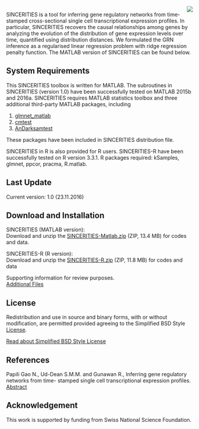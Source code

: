 <img style = "float: right;" src = "http://www.cabsel.ethz.ch/tools/sincerities/_jcr_content/rightpar/contextinfo/fullwidthimage/image.imageformat.context.473991878.png"> 

SINCERITIES is a tool for inferring gene regulatory networks from time-stamped cross-sectional single cell transcriptional expression profiles. In particular, SINCERITIES recovers the causal relationships among genes by analyzing the evolution of the distribution of gene expression levels over time, quantified using distribution distances. We formulated the GRN inference as a regularised linear regression problem with ridge regression penalty function. The MATLAB version of SINCERITIES can be found below. 

## System Requirements
This SINCERITIES toolbox is written for MATLAB. The subroutines in SINCERITIES (version 1.0) have been successfully tested on MATLAB 2015b and 2016a. SINCERITIES requires MATLAB statistics toolbox and three additional third-party MATLAB packages, including

1. [glmnet_matlab](http://web.stanford.edu/~hastie/glmnet_matlab/)
2. [cmtest](https://ch.mathworks.com/matlabcentral/fileexchange/50157-cramer-von-mises-test?focused=3866202&tab=function)
3. [AnDarksamtest](https://ch.mathworks.com/matlabcentral/fileexchange/17451-andarksamtest)

These packages have been included in SINCERITIES distribution file.

SINCERITIES in R is also provided for R users. SINCERITIES-R  have been successfully tested on R version 3.3.1. R packages required: kSamples, glmnet, ppcor, pracma, R.matlab.

## Last Update
Current version: 1.0 (23.11.2016)

## Download and Installation

SINCERITIES (MATLAB version):    
Download and unzip the [SINCERITIES-Matlab.zip](https://github.com/CABSEL-ICB/SINCERITIES/blob/master/SINCERITIES-Matlab.zip) (ZIP, 13.4 MB) for codes and data.

SINCERITIES-R (R version):     
Download and unzip the [SINCERITIES-R.zip](https://github.com/CABSEL-ICB/SINCERITIES/blob/master/SINCERITIES-R.zip) (ZIP, 11.8 MB) for codes and data

Supporting information for review purposes.    
[Additional Files](https://github.com/CABSEL-ICB/SINCERITIES/tree/master/Additional%20Files)

## License
Redistribution and use in source and binary forms, with or without modification, are permitted provided agreeing to the Simplified BSD Style [License](https://github.com/CABSEL-ICB/SINCERITIES/blob/master/Sincerities-license.rtf).

[Read about Simplified BSD Style License](https://opensource.org/licenses/bsd-license.php)

## References
Papili Gao N., Ud-Dean S.M.M. and Gunawan R., Inferring gene regulatory networks from time- stamped single cell transcriptional expression profiles. [Abstract](http://biorxiv.org/content/early/2016/11/23/089110)

## Acknowledgement
This work is supported by funding from Swiss National Science Foundation.
